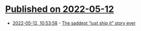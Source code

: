 # [Published on 2022-05-12](index.md)

* [2022-05-12, 10:53:58](https://news.ycombinator.com/item?id=31352108) - [The saddest “just ship it” story ever](https://kitze.io/posts/saddest-just-ship-it-story-ever)
